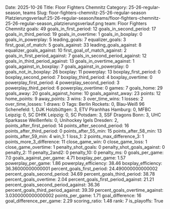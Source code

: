 Date: 2025-10-26
Title: Floor Fighters Chemnitz
Category: 25-26-regular-season, teams
Slug: floor-fighters-chemnitz-25-26-regular-season
Platzierungsverlauf:25-26-regular-season/teams/floor-fighters-chemnitz-25-26-regular-season_platzierungsverlauf.png
team: Floor Fighters Chemnitz
goals: 49
goals_in_first_period: 12
goals_in_second_period: 17
goals_in_third_period: 19
goals_in_overtime: 1
goals_in_boxplay: 0
goals_in_powerplay: 5
leading_goals: 7
equalizer_goals: 3
first_goal_of_match: 5
goals_against: 33
leading_goals_against: 8
equalizer_goals_against: 10
first_goal_of_match_against: 2
goals_in_first_period_against: 7
goals_in_second_period_against: 12
goals_in_third_period_against: 13
goals_in_overtime_against: 1
goals_against_in_boxplay: 7
goals_against_in_powerplay: 0
goals_not_in_boxplay: 26
boxplay: 11
powerplay: 13
boxplay_first_period: 0
boxplay_second_period: 7
boxplay_third_period: 4
boxplay_overtime: 0
powerplay_first_period: 4
powerplay_second_period: 3
powerplay_third_period: 6
powerplay_overtime: 0
games: 7
goals_home: 29
goals_away: 20
goals_against_home: 10
goals_against_away: 23
points: 12
home_points: 9
away_points: 3
wins: 3
over_time_wins: 1
losses: 2
over_time_losses: 1
draws: 0
Tags:  Berlin Rockets: 0,  Blau-Weiß 96 Schenefeld: 1,  DJK Holzbüttgen: 3,  ETV Piranhhas Hamburg: 0,  MFBC Leipzig: 0,  SC DHfK Leipzig: 0,  SC Potsdam: 3,  SSF Dragons Bonn: 3,  UHC Sparkasse Weißenfels: 0,  Unihockey Igels Dresden: 2,
points_after_first_period: 14
points_after_second_period: 16
points_after_third_period: 0
points_after_55_min: 15
points_after_58_min: 13
points_after_59_min: 4
win_1: 1
loss_1: 2
points_max_difference_3: 1
points_more_3_difference: 11
close_game_win: 0
close_game_loss: 1
close_game_overtime: 1
penalty_shot_goals: 0
penalty_shot_goals_against: 0
penalty_2: 11
penalty_2and2: 0
penalty_10: 0
penalty_ms: 0
goals_per_game: 7.0
goals_against_per_game: 4.71
boxplay_per_game: 1.57
powerplay_per_game: 1.86
powerplay_efficiency: 38.46
boxplay_efficiency: 36.36000000000001
percent_goals_first_period: 24.490000000000002
percent_goals_second_period: 34.69
percent_goals_third_period: 38.78
percent_goals_overtime: 2.04
percent_goals_first_period_against: 21.21
percent_goals_second_period_against: 36.36
percent_goals_third_period_against: 39.39
percent_goals_overtime_against: 3.0300000000000002
points_per_game: 1.71
goal_difference: 16
goal_difference_per_game: 2.29
scoring_ratio: 1.48
rank: 7
is_playoffs: True
